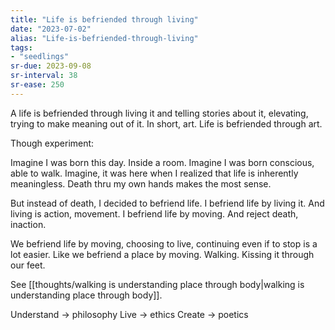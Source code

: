 ```yaml
---
title: "Life is befriended through living"
date: "2023-07-02"
alias: "Life-is-befriended-through-living"
tags:
- "seedlings"
sr-due: 2023-09-08
sr-interval: 38
sr-ease: 250
---
```


A life is befriended through living it and telling stories about it, elevating, trying to make meaning out of it. In short, art. Life is befriended through art.

Though experiment:

Imagine I was born this day.
Inside a room.
Imagine I was born conscious, able to walk.
Imagine, it was here when I realized that life is inherently meaningless.
Death thru my own hands makes the most sense.

But instead of death, I decided to befriend life. I befriend life by living it.
And living is action, movement.
I befriend life by moving.
And reject death, inaction.

We befriend life by moving, choosing to live, continuing even if to stop is a lot easier. Like we befriend a place by moving. Walking. Kissing it through our feet.

See [[thoughts/walking is understanding place through body|walking is understanding place through body]].

Understand -> philosophy
Live -> ethics
Create -> poetics